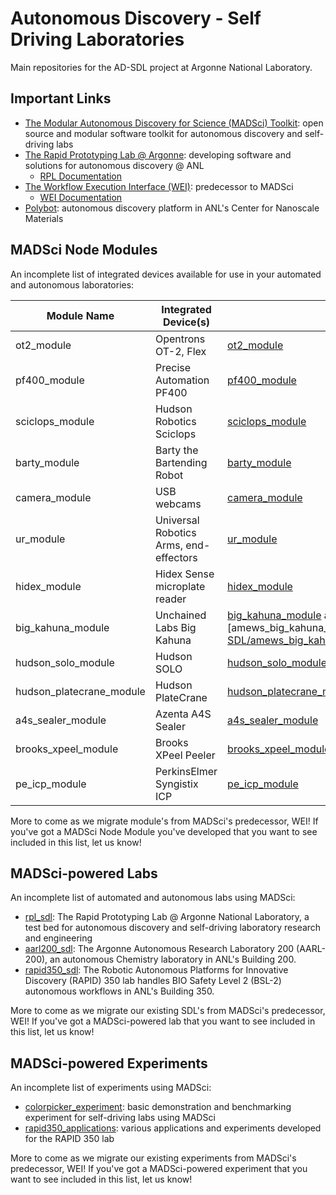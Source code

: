 # Autonomous Discovery - Self Driving Laboratories

Main repositories for the AD-SDL project at Argonne National Laboratory.

## Important Links


- [The Modular Autonomous Discovery for Science (MADSci) Toolkit](https://github.com/AD-SDL/MADSci/): open source and modular software toolkit for autonomous discovery and self-driving labs
- [The Rapid Prototyping Lab @ Argonne](https://rpl.cels.anl.gov/): developing software and solutions for autonomous discovery @ ANL
  - [RPL Documentation](https://rplab.readthedocs.io/en/latest/)
- [The Workflow Execution Interface (WEI)](https://github.com/AD-SDL/wei): predecessor to MADSci
  - [WEI Documentation](https://rpl-wei.readthedocs.io/en/latest/index.html)
- [Polybot](https://cnm.anl.gov/pages/polybot): autonomous discovery platform in ANL's Center for Nanoscale Materials

## MADSci Node Modules

An incomplete list of integrated devices available for use in your automated and autonomous laboratories:

| Module Name           | Integrated Device(s)                        | Link |
|-----------------------|---------------------------------------------|------|
| ot2_module            | Opentrons OT-2, Flex                        | [ot2_module](https://github.com/AD-SDL/ot2_module) |
| pf400_module          | Precise Automation PF400                    | [pf400_module](https://github.com/AD-SDL/pf400_module) |
| sciclops_module       | Hudson Robotics Sciclops                    | [sciclops_module](https://github.com/AD-SDL/sciclops_module) |
| barty_module          | Barty the Bartending Robot                   | [barty_module](https://github.com/AD-SDL/barty_module) |
| camera_module         | USB webcams                                  | [camera_module](https://github.com/AD-SDL/camera_module) |
| ur_module             | Universal Robotics Arms, end-effectors       | [ur_module](https://github.com/AD-SDL/ur_module) |
| hidex_module          | Hidex Sense microplate reader                | [hidex_module](https://github.com/AD-SDL/hidex_module) |
| big_kahuna_module     | Unchained Labs Big Kahuna                    | [big_kahuna_module](https://github.com/AD-SDL/big_kahuna_module) and [amews_big_kahuna_code]https://github.com/AD-SDL/amews_big_kahuna_code)|
| hudson_solo_module    | Hudson SOLO                                 | [hudson_solo_module](https://github.com/AD-SDL/hudson_solo_module) |
| hudson_platecrane_module | Hudson PlateCrane                        | [hudson_platecrane_module](https://github.com/AD-SDL/hudson_platecrane_module) |
| a4s_sealer_module     | Azenta A4S Sealer                           | [a4s_sealer_module](https://github.com/AD-SDL/a4s_sealer_module) |
| brooks_xpeel_module   | Brooks XPeel Peeler                         | [brooks_xpeel_module](https://github.com/AD-SDL/brooks_xpeel_module) |
| pe_icp_module         | PerkinsElmer Syngistix ICP                   | [pe_icp_module](https://github.com/AD-SDL/pe_icp_module) |


More to come as we migrate module's from MADSci's predecessor, WEI! If you've got a MADSci Node Module you've developed that you want to see included in this list, let us know!

## MADSci-powered Labs

An incomplete list of automated and autonomous labs using MADSci:

- [rpl_sdl](https://github.com/AD-SDL/rpl_sdl): The Rapid Prototyping Lab @ Argonne National Laboratory, a test bed for autonomous discovery and self-driving laboratory research and engineering
- [aarl200_sdl](https://github.com/AD-SDL/aarl200_sdl): The Argonne Autonomous Research Laboratory 200 (AARL-200), an autonomous Chemistry laboratory in ANL's Building 200.
- [rapid350_sdl](https://github.com/AD-SDL/rapid350_sdl): The Robotic Autonomous Platforms for Innovative Discovery (RAPID) 350 lab handles BIO Safety Level 2 (BSL-2) autonomous workflows in ANL's Building 350.

More to come as we migrate our existing SDL's from MADSci's predecessor, WEI! If you've got a MADSci-powered lab that you want to see included in this list, let us know!

## MADSci-powered Experiments

An incomplete list of experiments using MADSci:

- [colorpicker_experiment](https://github.com/AD-SDL/colorpicker_experiment): basic demonstration and benchmarking experiment for self-driving labs using MADSci
- [rapid350_applications](https://github.com/AD-SDL/rapid350_applications): various applications and experiments developed for the RAPID 350 lab

More to come as we migrate our existing experiments from MADSci's predecessor, WEI! If you've got a MADSci-powered experiment that you want to see included in this list, let us know!
